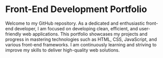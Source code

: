# Front-End Development Portfolio

Welcome to my GitHub repository. As a dedicated and enthusiastic front-end developer, I am focused on developing clean, efficient, and 
user-friendly web applications. This portfolio showcases my projects and progress in mastering technologies such as HTML, CSS, JavaScript,
and various front-end frameworks. I am continuously learning and striving to improve my skills to deliver high-quality web solutions.

<!---
ashithaninganagouda/ashithaninganagouda is a ✨ special ✨ repository because its `README.md` (this file) appears on your GitHub profile.
You can click the Preview link to take a look at your changes.
--->

